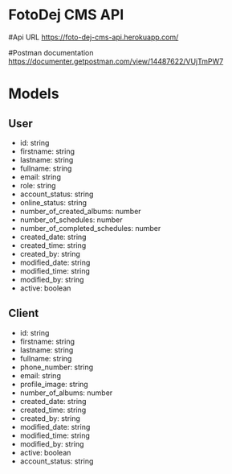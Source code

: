 # FotoDej CMS API

#Api URL
https://foto-dej-cms-api.herokuapp.com/

#Postman documentation
https://documenter.getpostman.com/view/14487622/VUjTmPW7

# Models

## User
- id: string
- firstname: string
- lastname: string
- fullname: string
- email: string
- role: string
- account_status: string
- online_status: string
- number_of_created_albums: number
- number_of_schedules: number
- number_of_completed_schedules: number
- created_date: string
- created_time: string
- created_by: string
- modified_date: string
- modified_time: string
- modified_by: string
- active: boolean

## Client
- id: string
- firstname: string
- lastname: string
- fullname: string
- phone_number: string
- email: string
- profile_image: string
- number_of_albums: number
- created_date: string
- created_time: string
- created_by: string
- modified_date: string
- modified_time: string
- modified_by: string
- active: boolean
- account_status: string
